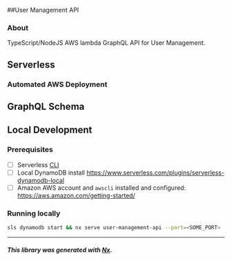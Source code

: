 ##User Management API

### About
TypeScript/NodeJS AWS lambda GraphQL API for User Management.

## Serverless

### Automated AWS Deployment

## GraphQL Schema

## Local Development
### Prerequisites
- [ ] Serverless [CLI](https://serverless.com/framework/docs/getting-started/)
- [ ] Local DynamoDB install https://www.serverless.com/plugins/serverless-dynamodb-local
- [ ] Amazon AWS account and `awscli` installed and configured: <https://aws.amazon.com/getting-started/>

### Running locally
```bash
sls dynamodb start && nx serve user-management-api --port=<SOME_PORT>
```



---
##### This library was generated with [Nx](https://nx.dev).
